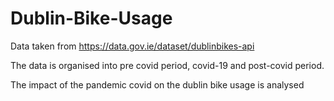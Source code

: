 # Dublin-Bike-Usage

Data taken from https://data.gov.ie/dataset/dublinbikes-api

The data is organised into pre covid period, covid-19 and post-covid period.

The impact of the pandemic covid on the dublin bike usage is analysed
